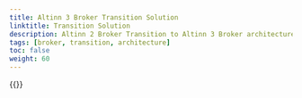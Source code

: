 ```yaml
---
title: Altinn 3 Broker Transition Solution
linktitle: Transition Solution
description: Altinn 2 Broker Transition to Altinn 3 Broker architecture. 
tags: [broker, transition, architecture]
toc: false
weight: 60
---
```

{{<children />}}